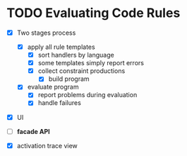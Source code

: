 # TODO Evaluating Code Rules

 - [x] Two stages process
     - [x] apply all rule templates
         - [x] sort handlers by language
         - [x] some templates simply report errors
         - [x] collect constraint productions
             - [x] build program
     - [x] evaluate program
         - [x] report problems during evaluation
         - [x] handle failures
 - [x] UI
 - [ ] **facade API**
 - [x] activation trace view

